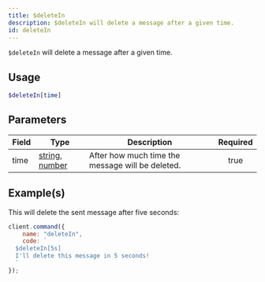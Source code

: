 ```yaml
---
title: $deleteIn
description: $deleteIn will delete a message after a given time.
id: deleteIn
---
```


`$deleteIn` will delete a message after a given time.

## Usage

```php
$deleteIn[time]
```

## Parameters

| Field | Type                                                                                                                                                                                                 | Description                                      | Required |
| ----- | ---------------------------------------------------------------------------------------------------------------------------------------------------------------------------------------------------- | ------------------------------------------------ | :------: |
| time  | [string](https://developer.mozilla.org/en-US/docs/Web/JavaScript/Reference/Global_Objects/String), [number](https://developer.mozilla.org/en-US/docs/Web/JavaScript/Reference/Global_Objects/Number) | After how much time the message will be deleted. |   true   |

## Example(s)

This will delete the sent message after five seconds:

```javascript
client.command({
    name: "deleteIn",
    code: `
  $deleteIn[5s]
  I'll delete this message in 5 seconds!
  `
});
```
